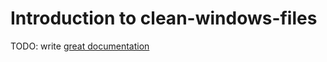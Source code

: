 # Introduction to clean-windows-files

TODO: write [great documentation](http://jacobian.org/writing/what-to-write/)
